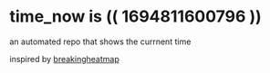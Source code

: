 # time_now is (( 1694811600796 ))

an automated repo that shows the currnent time

inspired by [breakingheatmap](https://github.com/breakingheatmap/breakingheatmap)